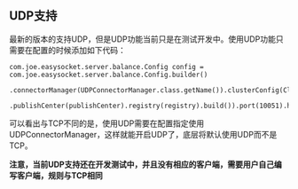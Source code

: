 ## UDP支持
最新的版本的支持UDP，但是UDP功能当前只是在测试开发中。使用UDP功能只需要在配置的时候添加如下代码：
```
com.joe.easysocket.server.balance.Config config = com.joe.easysocket.server.balance.Config.builder()
                    .connectorManager(UDPConnectorManager.class.getName()).clusterConfig(ClusterConfig.builder()
                            .publishCenter(publishCenter).registry(registry).build()).port(10051).host(host).build();
```
可以看出与TCP不同的是，使用UDP需要在配置指定使用UDPConnectorManager，这样就能开启UDP了，底层将默认使用UDP而不是TCP。

**注意，当前UDP支持还在开发测试中，并且没有相应的客户端，需要用户自己编写客户端，规则与TCP相同**